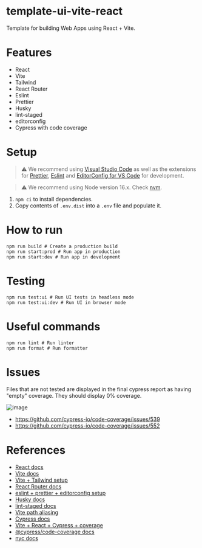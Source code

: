 # template-ui-vite-react

Template for building Web Apps using React + Vite.

# Features

- React
- Vite
- Tailwind
- React Router
- Eslint
- Prettier
- Husky
- lint-staged
- editorconfig
- Cypress with code coverage

# Setup

> ⚠️ We recommend using [Visual Studio Code](https://code.visualstudio.com/) as well as the extensions for [Prettier](https://marketplace.visualstudio.com/items?itemName=esbenp.prettier-vscode), [Eslint](https://marketplace.visualstudio.com/items?itemName=dbaeumer.vscode-eslint) and [EditorConfig for VS Code](https://marketplace.visualstudio.com/items?itemName=EditorConfig.EditorConfig) for development.

> ⚠️ We recommend using Node version 16.x. Check [nvm](https://github.com/nvm-sh/nvm).

1. `npm ci` to install dependencies.
2. Copy contents of `.env.dist` into a `.env` file and populate it.

# How to run

```
npm run build # Create a production build
npm run start:prod # Run app in production
npm run start:dev # Run app in development

```

# Testing

```
npm run test:ui # Run UI tests in headless mode
npm run test:ui:dev # Run UI in browser mode
```

# Useful commands

```
npm run lint # Run linter
npm run format # Run formatter
```

# Issues

Files that are not tested are displayed in the final cypress report as having "empty" coverage. They should display 0% coverage.

![image](https://user-images.githubusercontent.com/60404954/236656815-84ee0d06-8375-4509-9578-c8ff2436c9c2.png)

- https://github.com/cypress-io/code-coverage/issues/539
- https://github.com/cypress-io/code-coverage/issues/552

# References

- [React docs](https://react.dev/learn)
- [Vite docs](https://vitejs.dev/guide/)
- [Vite + Tailwind setup](https://tailwindcss.com/docs/guides/vite)
- [React Router docs](https://reactrouter.com/en/main)
- [eslint + prettier + editorconfig setup](https://dev.to/npranto/how-i-setup-eslint-prettier-and-editorconfig-for-static-sites-33ep)
- [Husky docs](https://github.com/typicode/husky)
- [lint-staged docs](https://github.com/okonet/lint-staged)
- [Vite path aliasing](https://dev.to/avxkim/setup-path-aliases-w-react-vite-ts-poa)
- [Cypress docs](https://docs.cypress.io/guides/overview/why-cypress)
- [Vite + React + Cypress + coverage](https://medium.com/@nelfayran/cypress-react-and-vite-collaboration-bed6761808fc)
- [@cypress/code-coverage docs](https://github.com/cypress-io/code-coverage)
- [nyc docs](https://github.com/istanbuljs/nyc)
